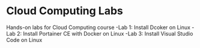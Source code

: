  # Cloud Computing Labs
 Hands-on labs for Cloud Computing course 
-Lab 1: Install Dcoker on Linux
-Lab 2: Install Portainer CE with Docker on Linux
-Lab 3: Install Visual Studio Code on Linux
